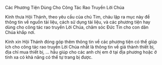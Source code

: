 Các Phương Tiện Dùng Cho Công Tác Rao Truyền Lời Chúa

Kính thưa Hội Thánh, theo yêu cầu của chú Tim, cháu lập ra mục này để thông tin 
về nguồn tài liệu, cách sử dụng tài liệu, và các phương tiện hay dùng cho công 
tác rao truyền Lời Chúa, chăm sóc Đức Tin cho con dân Chúa khắp nơi.

Kính xin Hội Thánh đóng góp thêm thông tin về các phương tiện có thể giúp ích 
cho công tác rao truyền Lời Chúa nhất là thông tin về giá thành thiết bị, địa 
chỉ mua thiết bị, … hầu giúp cho các anh chị em ở tại địa phương hoặc ở tỉnh xa 
có khả năng có thể tự trang bị được.
